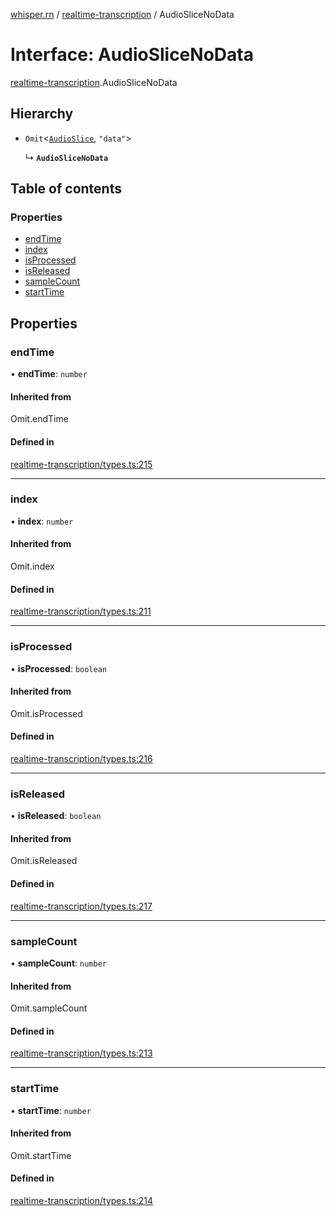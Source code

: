 [whisper.rn](../README.md) / [realtime-transcription](../modules/realtime_transcription.md) / AudioSliceNoData

# Interface: AudioSliceNoData

[realtime-transcription](../modules/realtime_transcription.md).AudioSliceNoData

## Hierarchy

- `Omit`<[`AudioSlice`](realtime_transcription.AudioSlice.md), ``"data"``\>

  ↳ **`AudioSliceNoData`**

## Table of contents

### Properties

- [endTime](realtime_transcription.AudioSliceNoData.md#endtime)
- [index](realtime_transcription.AudioSliceNoData.md#index)
- [isProcessed](realtime_transcription.AudioSliceNoData.md#isprocessed)
- [isReleased](realtime_transcription.AudioSliceNoData.md#isreleased)
- [sampleCount](realtime_transcription.AudioSliceNoData.md#samplecount)
- [startTime](realtime_transcription.AudioSliceNoData.md#starttime)

## Properties

### endTime

• **endTime**: `number`

#### Inherited from

Omit.endTime

#### Defined in

[realtime-transcription/types.ts:215](https://github.com/mybigday/whisper.rn/blob/ee85d12/src/realtime-transcription/types.ts#L215)

___

### index

• **index**: `number`

#### Inherited from

Omit.index

#### Defined in

[realtime-transcription/types.ts:211](https://github.com/mybigday/whisper.rn/blob/ee85d12/src/realtime-transcription/types.ts#L211)

___

### isProcessed

• **isProcessed**: `boolean`

#### Inherited from

Omit.isProcessed

#### Defined in

[realtime-transcription/types.ts:216](https://github.com/mybigday/whisper.rn/blob/ee85d12/src/realtime-transcription/types.ts#L216)

___

### isReleased

• **isReleased**: `boolean`

#### Inherited from

Omit.isReleased

#### Defined in

[realtime-transcription/types.ts:217](https://github.com/mybigday/whisper.rn/blob/ee85d12/src/realtime-transcription/types.ts#L217)

___

### sampleCount

• **sampleCount**: `number`

#### Inherited from

Omit.sampleCount

#### Defined in

[realtime-transcription/types.ts:213](https://github.com/mybigday/whisper.rn/blob/ee85d12/src/realtime-transcription/types.ts#L213)

___

### startTime

• **startTime**: `number`

#### Inherited from

Omit.startTime

#### Defined in

[realtime-transcription/types.ts:214](https://github.com/mybigday/whisper.rn/blob/ee85d12/src/realtime-transcription/types.ts#L214)
